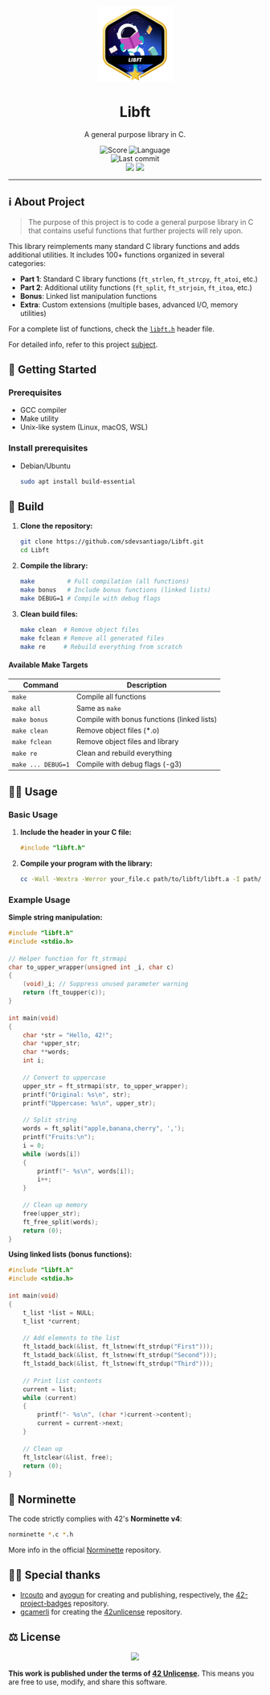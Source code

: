 <div align="center">

  <!-- Project badge -->
  <a href=".">
    <img src="assets/README/libftm.png">
  </a>

  <!-- Project name -->
  <h1>Libft</h1>

  <!-- Short description -->
  <p>A general purpose library in C.</p>

  <!-- Info badges -->
  <img src="https://img.shields.io/badge/Score-125%2F100-brightgreen?style=for-the-badge&labelColor=black" alt="Score">
  <img src="https://img.shields.io/badge/Language-C-blue?style=for-the-badge&labelColor=black" alt="Language">
  <br>
  <img src="https://img.shields.io/github/last-commit/sdevsantiago/Libft?display_timestamp=committer&style=for-the-badge&labelColor=black" alt="Last commit">
  <br>
  <img src="https://github.com/sdevsantiago/Libft/actions/workflows/norminette.yml/badge.svg">
  <img src="https://github.com/sdevsantiago/Libft/actions/workflows/makefile.yml/badge.svg">
  </a>

</div>

---

## ℹ️ About Project

> The purpose of this project is to code a general purpose library in C that contains useful functions that further projects will rely upon.

This library reimplements many standard C library functions and adds additional utilities. It includes 100+ functions organized in several categories:

- **Part 1**: Standard C library functions (`ft_strlen`, `ft_strcpy`, `ft_atoi`, etc.)
- **Part 2**: Additional utility functions (`ft_split`, `ft_strjoin`, `ft_itoa`, etc.)
- **Bonus**: Linked list manipulation functions
- **Extra**: Custom extensions (multiple bases, advanced I/O, memory utilities)

For a complete list of functions, check the [`libft.h`](libft.h) header file.

For detailed info, refer to this project [subject](docs/en.subject.pdf).

## 🚀 Getting Started

### Prerequisites

- GCC compiler
- Make utility
- Unix-like system (Linux, macOS, WSL)

### Install prerequisites

- Debian/Ubuntu

  ```bash
  sudo apt install build-essential
  ```

## 🔧 Build

1. **Clone the repository:**
    ```bash
    git clone https://github.com/sdevsantiago/Libft.git
    cd Libft
    ```

2. **Compile the library:**
    ```bash
    make         # Full compilation (all functions)
    make bonus   # Include bonus functions (linked lists)
    make DEBUG=1 # Compile with debug flags
    ```

3. **Clean build files:**
    ```bash
    make clean  # Remove object files
    make fclean # Remove all generated files
    make re     # Rebuild everything from scratch
    ```

#### Available Make Targets

| Command | Description |
|---------|-------------|
| `make` | Compile all functions |
| `make all` | Same as `make` |
| `make bonus` | Compile with bonus functions (linked lists) |
| `make clean` | Remove object files (*.o) |
| `make fclean` | Remove object files and library |
| `make re` | Clean and rebuild everything |
| `make ... DEBUG=1` | Compile with debug flags (-g3) |

## 👨‍💻 Usage

### Basic Usage

1. **Include the header in your C file:**
   ```c
   #include "libft.h"
   ```

2. **Compile your program with the library:**
   ```bash
   cc -Wall -Wextra -Werror your_file.c path/to/libft/libft.a -I path/to/libft/ -o your_program
   ```

### Example Usage

**Simple string manipulation:**
```c
#include "libft.h"
#include <stdio.h>

// Helper function for ft_strmapi
char to_upper_wrapper(unsigned int _i, char c)
{
    (void)_i; // Suppress unused parameter warning
    return (ft_toupper(c));
}

int main(void)
{
    char *str = "Hello, 42!";
    char *upper_str;
    char **words;
    int i;

    // Convert to uppercase
    upper_str = ft_strmapi(str, to_upper_wrapper);
    printf("Original: %s\n", str);
    printf("Uppercase: %s\n", upper_str);

    // Split string
    words = ft_split("apple,banana,cherry", ',');
    printf("Fruits:\n");
    i = 0;
    while (words[i])
    {
        printf("- %s\n", words[i]);
        i++;
    }

    // Clean up memory
    free(upper_str);
    ft_free_split(words);
    return (0);
}
```

**Using linked lists (bonus functions):**
```c
#include "libft.h"
#include <stdio.h>

int main(void)
{
    t_list *list = NULL;
    t_list *current;

    // Add elements to the list
    ft_lstadd_back(&list, ft_lstnew(ft_strdup("First")));
    ft_lstadd_back(&list, ft_lstnew(ft_strdup("Second")));
    ft_lstadd_back(&list, ft_lstnew(ft_strdup("Third")));

    // Print list contents
    current = list;
    while (current)
    {
        printf("- %s\n", (char *)current->content);
        current = current->next;
    }

    // Clean up
    ft_lstclear(&list, free);
    return (0);
}
```

## 📏 Norminette

The code strictly complies with 42's **Norminette v4**:

```bash
norminette *.c *.h
```

More info in the official [Norminette](https://github.com/42school/norminette) repository.

## 🙇‍♂️ Special thanks

- [lrcouto](https://github.com/lrcouto) and [ayogun](https://github.com/ayogun) for creating and publishing, respectively, the [42-project-badges](https://github.com/ayogun/42-project-badges) repository.
- [gcamerli](https://github.com/gcamerli) for creating the [42unlicense](https://github.com/gcamerli/42unlicense) repository.

## ⚖️ License

<div align="center">

<a href="./LICENSE">
<img src="https://img.shields.io/badge/License-42_Unlicense-red?style=for-the-badge&labelColor=black">
</a>

</div>

**This work is published under the terms of [42 Unlicense](LICENSE).** This means you are free to use, modify, and share this software.
